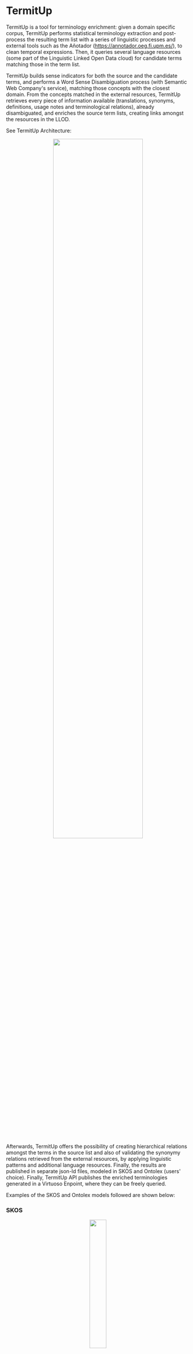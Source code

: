 # TermitUp


TermitUp is a tool for terminology enrichment: given a domain specific corpus, TermitUp performs statistical terminology extraction and post-process the resulting term list with a series of linguistic processes and external tools such as the Añotador (https://annotador.oeg.fi.upm.es/), to clean temporal expressions. Then, it queries several language resources (some part of the Linguistic Linked Open Data cloud) for candidate terms matching those in the term list. 

TermitUp builds sense indicators for both the source and the candidate terms, and performs a Word Sense Disambiguation process (with Semantic Web Company's service), matching those concepts with the closest domain. From the concepts matched in the external resources, TermitUp retrieves every piece of information available (translations, synonyms, definitions, usage notes and terminological relations), already disambiguated, and enriches the source term lists, creating links amongst the resources in the LLOD. 

See TermitUp Architecture: 
<p align="center">
<img src="https://github.com/Pret-a-LLOD/termitup/blob/master/static/images/termitup_arch.png" width="70%" />
</p>

Afterwards, TermitUp offers the possibility of creating hierarchical relations amongst the terms in the source list and also of validating the synonymy relations retrieved from the external resources, by applying linguistic patterns and additional language resources. Finally, the results are published in separate json-ld files, modeled in SKOS and Ontolex (users' choice). Finally, TermitUp API publishes the enriched terminologies generated in a Virtuoso Enpoint, where they can be freely queried.

Examples of the SKOS and Ontolex models followed are shown below: 

### SKOS
<p align="center">
<img src="https://github.com/Pret-a-LLOD/termitup/blob/master/static/images/skos_model.png" width="30%" /> 
</p>

### Ontolex
<p align="center">
<img src="https://github.com/Pret-a-LLOD/termitup/blob/master/static/images/ontolex_model.png" width="40%" />
</p>

These models, however, are not able to model certain pieces of data that are very relevant when building enriched terminologies from heterogeneous data sources. Those limitations are discussed in the Wiki of the W3C Ontology-Lexicon Community Group, as a proposal for good practices to model enriched terminologies: https://www.w3.org/community/ontolex/wiki/Terminology

## TermitUp in R&D Projects

TermitUp has been developed within the European H2020 project Prêt-à-LLOD (https://pret-a-llod.github.io/), whose objective is to promote the generation and adoption of linguistic technologies that reuse Linked Data, in order to reduce the management and cleaning time that users currently spend when using linguistic data. The set of tools developed in this project, which includes TermitUp, will be applied in international pilots with different domains, including the pharmaceutical and government areas. Therefore, we expect that the impact of TermitUp in this case will be multilingual and cross-domain, since Prêt-à-LLOD consortium is composed of five research centers and universities and four industry partners, including Oxford University Press and Semantic Web Company. 

Additionally, TermitUp has been employed within the European Lynx project (https://lynx-project.eu/), aimed at building a multilingual and multi-jurisdictional knowledge graph to help both SMEs and large companies comply with the regulations in force in each country. Lynx contributions include Multilingual Search and Query Expansion systems, where language resources and, specifically, domain terminologies play a very important role. TermitUp has generated multilingual enriched terminologies (Dutch, English, German and Spanish) for each of the Lynx pilots, that are focused on three legal subdomains: labour law, contract law and industrial standards. The resulting terminologies are published in SKOS format and can be accessed through the Lynx Terminology platform (http://lkg.lynx-project.eu/kos) and are also available in Zenodo (https://zenodo.org/communities/lynx/?page=1\&size=20). 

TermitUp is also envisaged to be used in two ongoing projects: a national project supported by Grupo CPOnet (https://www.grupocponet.com/), focused on creating a service that, given a text, identifies and relates industry names with tax crimes, in order to evaluate the confidence level of a given company; and SmarTerp, whose aim is to develop a service that helps interpreting professionals by providing them extra information on the discourse at real time. 

## TermitUp API

TermitUp can be easily used through the swagger rest service: https://termitup.oeg.fi.upm.es/swagger/

The swagger is composed of four methods: 

### Terminology Extraction
Parameters:
- Language of the source terms: es/en 
- Corpus containing the terms (raw text)

Output: List of automatically extracted terms

### Terminology Post-processing

Parameters: 
- Terms to postprocess, separated by commas.
- Tasks: Write timeEx to remove temporal expressions; write patterns to remove non terminological structures in Spanish; write plurals to remove plurals in Spanish; write accents to remove accents in Spanish. To perform several tasks, write them separated by commas: "tasks": "timeEx, patterns, numbers"
- Language of the source terms: es/en 

Output: List of automatically post-processed (clean) terms

### Terminology Enriching

Parameters: 
- Terms: terms to enrich, separated by commas.
- Resources: External resources to enrich the terms, separated by commas: eurovoc, iate, wikidata, unesco, thesoz, stw, ilo.
- Source_language: language of the source terms.
- Target_languages: language or languages of the desired information to retrieve.
- Schema_name: name of the domain to which the terms belong (preferably one word).
- Corpus: text from which the terms have been extracted.
- Relval: write "yes" or "no" to invoke validate_relations module.
- Output_format: write "skos" or "ontolex" to structure the output terminologies accordingly.
- Sparql_publishing: write "yes" or "no" to publish the output terminologies in TermitUp SPARQL Endpoint

Output: enriched terminologies with translations, synonyms, definitions, conceptual relations and additional linguistic information (usage notes, references, etc.), linked with resources in the LLOD, structured in SKOS/Ontolex. 

### Relation Validation

Parameters: 
- Source term: the original term, for instance, worker
- Source language: the language of the original term
- Candidate terms: candidate terms to validate relations, separated by commas, in the same language as the source term: domestic worker, civil worker

Output: the type of relation amongst the original term and the candidate terms, supported by linguistic patterns and ConceptNet

### TermitUp SPARQL Endpoint
Activating the sparql_publishing parameter in the Terminology Enriching module allows the publication of the terminologies in TermitUp SPARQL Endpoint: https://termitup.oeg.fi.upm.es/sparql

## Authors

TermitUp has been developed by researchers from the Ontology Engineering Group (https://oeg.fi.upm.es/) of Universidad Politécnica de Madrid (https://www.upm.es/):
* Patricia Martín-Chozas (pmchozas@fi.upm.es)
* Karen Leticia Vázquez-Flores (kvazquez@delicias.dia.fi.upm.es)
* Pablo Caalleja (pcalleja@fi.upm.es)
* Elena Montiel-Ponsoda (emontiel@fi.upm.es)
* Víctor Rodríguez-Doncel (vrodriguez@fi.upm.es)

Visit TermitUp home: https://termitup.oeg.fi.upm.es/

Try TermitUp API: https://termitup.oeg.fi.upm.es/swagger/

Access TerrmitUp SPARQL Endpoint: https://termitup.oeg.fi.upm.es/sparql

Feedback is very welcome!



